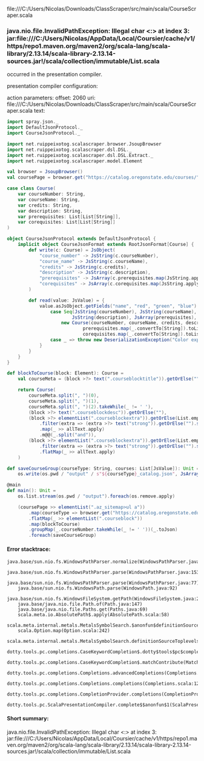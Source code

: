 file:///C:/Users/Nicolas/Downloads/ClassScraper/src/main/scala/CourseScraper.scala
### java.nio.file.InvalidPathException: Illegal char <:> at index 3: jar:file:///C:/Users/Nicolas/AppData/Local/Coursier/cache/v1/https/repo1.maven.org/maven2/org/scala-lang/scala-library/2.13.14/scala-library-2.13.14-sources.jar!/scala/collection/immutable/List.scala

occurred in the presentation compiler.

presentation compiler configuration:


action parameters:
offset: 2060
uri: file:///C:/Users/Nicolas/Downloads/ClassScraper/src/main/scala/CourseScraper.scala
text:
```scala
import spray.json._
import DefaultJsonProtocol._
import CourseJsonProtocol._

import net.ruippeixotog.scalascraper.browser.JsoupBrowser
import net.ruippeixotog.scalascraper.dsl.DSL._
import net.ruippeixotog.scalascraper.dsl.DSL.Extract._
import net.ruippeixotog.scalascraper.model.Element

val browser = JsoupBrowser()
val coursePage = browser.get("https://catalog.oregonstate.edu/courses/")

case class Course(
	var courseNumber: String,
	var courseName: String,
	var credits: String,
	var description: String,
	var prerequisites: List[List[String]],
	var corequisites: List[List[String]]
)

object CourseJsonProtocol extends DefaultJsonProtocol {
	implicit object CourseJsonFormat extends RootJsonFormat[Course] {
		def write(c: Course) = JsObject(
			"course_number" -> JsString(c.courseNumber),
			"course_name" -> JsString(c.courseName),
			"credits" -> JsString(c.credits),
			"description" -> JsString(c.description),
			"prerequisites" -> JsArray(c.prerequisites.map(JsString.apply)),
			"corequisites" -> JsArray(c.corequisites.map(JsString.apply))
		)

		def read(value: JsValue) = {
			value.asJsObject.getFields("name", "red", "green", "blue") match {
				case Seq(JsString(courseNumber), JsString(courseName), JsString(credits), 
						JsString(description), JsArray(prerequisites), JsArray(corequisites)) =>
					new Course(courseNumber, courseName, credits, description, 
							prerequisites.map(_.convertTo[String]).toList, 
							corequisites.map(_.convertTo[String]).toList)
				case _ => throw new DeserializationException("Color expected")
			}
		}
	}
}

def blockToCourse(block: Element): Course =
	val courseMeta = (block >?> text(".courseblocktitle")).getOrElse("")

	return Course(
		courseMeta.split(", ")(0),
		courseMeta.split(", ")(1),
		courseMeta.split(", ")(2).takeWhile(_ != ' '),
		(block >?> text(".courseblockdesc")).getOrElse(""),
		(block >?> elementList(".courseblockextra")).getOrElse(List.empty)
			.filter(extra => (extra >?> text("strong")).getOrElse("").startsWith("Prerequisite"))
			.map(_ >> allText.apply)
			.m@@(_.split("and")),
		(block >?> elementList(".courseblockextra")).getOrElse(List.empty)
			.filter(extra => (extra >?> text("strong")).getOrElse("").startsWith("Corequisite"))
			.flatMap(_ >> allText.apply)
	)

def saveCourseGroup(courseType: String, courses: List[JsValue]): Unit =
	os.write(os.pwd / "output" / s"${courseType}_catalog.json", JsArray(courses).prettyPrint.replaceAll("\\u00A0", " "))

@main
def main(): Unit =
	os.list.stream(os.pwd / "output").foreach(os.remove.apply)

	(coursePage >> elementList(".az_sitemap>ul a"))
		.map(courseType => browser.get("https://catalog.oregonstate.edu" + courseType.attr("href")))
		.flatMap(_ >> elementList(".courseblock"))
		.map(blockToCourse)
		.groupMap(_.courseNumber.takeWhile(_ != ' '))(_.toJson)
		.foreach(saveCourseGroup)
```



#### Error stacktrace:

```
java.base/sun.nio.fs.WindowsPathParser.normalize(WindowsPathParser.java:182)
	java.base/sun.nio.fs.WindowsPathParser.parse(WindowsPathParser.java:153)
	java.base/sun.nio.fs.WindowsPathParser.parse(WindowsPathParser.java:77)
	java.base/sun.nio.fs.WindowsPath.parse(WindowsPath.java:92)
	java.base/sun.nio.fs.WindowsFileSystem.getPath(WindowsFileSystem.java:232)
	java.base/java.nio.file.Path.of(Path.java:147)
	java.base/java.nio.file.Paths.get(Paths.java:69)
	scala.meta.io.AbsolutePath$.apply(AbsolutePath.scala:58)
	scala.meta.internal.metals.MetalsSymbolSearch.$anonfun$definitionSourceToplevels$2(MetalsSymbolSearch.scala:70)
	scala.Option.map(Option.scala:242)
	scala.meta.internal.metals.MetalsSymbolSearch.definitionSourceToplevels(MetalsSymbolSearch.scala:69)
	dotty.tools.pc.completions.CaseKeywordCompletion$.dotty$tools$pc$completions$CaseKeywordCompletion$$$sortSubclasses(MatchCaseCompletions.scala:342)
	dotty.tools.pc.completions.CaseKeywordCompletion$.matchContribute(MatchCaseCompletions.scala:292)
	dotty.tools.pc.completions.Completions.advancedCompletions(Completions.scala:348)
	dotty.tools.pc.completions.Completions.completions(Completions.scala:120)
	dotty.tools.pc.completions.CompletionProvider.completions(CompletionProvider.scala:90)
	dotty.tools.pc.ScalaPresentationCompiler.complete$$anonfun$1(ScalaPresentationCompiler.scala:146)
```
#### Short summary: 

java.nio.file.InvalidPathException: Illegal char <:> at index 3: jar:file:///C:/Users/Nicolas/AppData/Local/Coursier/cache/v1/https/repo1.maven.org/maven2/org/scala-lang/scala-library/2.13.14/scala-library-2.13.14-sources.jar!/scala/collection/immutable/List.scala